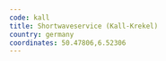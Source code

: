 ```yaml
---
code: kall
title: Shortwaveservice (Kall-Krekel)
country: germany
coordinates: 50.47806,6.52306
---
```

